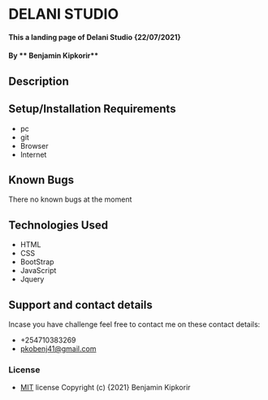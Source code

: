 # DELANI STUDIO
#### This a landing page of Delani Studio {22/07/2021}
#### By ** Benjamin Kipkorir**
## Description

## Setup/Installation Requirements
* pc
* git
* Browser
* Internet
## Known Bugs
There no known bugs at the moment
## Technologies Used
* HTML
* CSS
* BootStrap
* JavaScript
* Jquery
## Support and contact details
Incase you have challenge feel free to contact me on  these contact details:
 * +254710383269
 * pkobenj41@gmail.com

### License
* <a href="https://github.com/Kipkorir2017/DelaniStudioProject/blob/gh-pages/LICENCE">MIT</a> license 
Copyright (c) {2021} Benjamin Kipkorir
